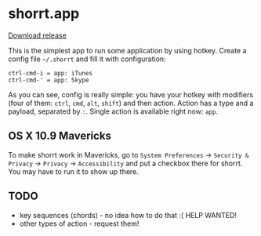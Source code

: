 # shorrt.app

[Download release](https://github.com/piranha/shorrt/releases)

This is the simplest app to run some application by using hotkey. Create a
config file `~/.shorrt` and fill it with configuration:

```
ctrl-cmd-i = app: iTunes
ctrl-cmd-' = app: Skype
```

As you can see, config is really simple: you have your hotkey with modifiers
(four of them: `ctrl`, `cmd`, `alt`, `shift`) and then action. Action has a type
and a payload, separated by `:`. Single action is available right now: `app`.

## OS X 10.9 Mavericks

To make shorrt work in Mavericks, go to `System Preferences` -> `Security & Privacy`
-> `Privacy` -> `Accessibility` and put a checkbox there for shorrt. You may
have to run it to show up there.

## TODO

 - key sequences (chords) - no idea how to do that :( HELP WANTED!
 - other types of action - request them!

